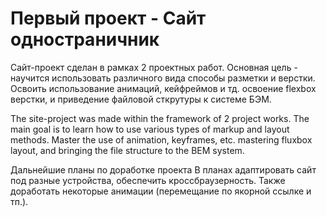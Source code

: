 # Первый проект - Сайт одностраничник
Сайт-проект сделан в рамках 2 проектных работ. Основная цель - научится использовать различного вида способы разметки и верстки.
Освоить использование анимаций, кейфреймов и тд. освоение flexbox верстки, и приведение файловой сткрутуры к системе БЭМ.

The site-project was made within the framework of 2 project works. The main goal is to learn how to use various types of markup and layout methods.
Master the use of animation, keyframes, etc. mastering fluxbox layout, and bringing the file structure to the BEM system.

Дальнейшие планы по доработке проекта
В планах адаптировать сайт под разные устройства, обеспечить кроссбраузерность.
Также доработать некоторые анимации (перемещание по якорной ссылке и тп.).
